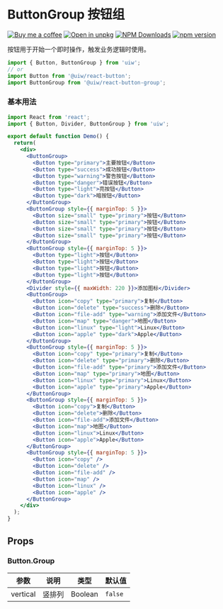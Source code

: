 ButtonGroup 按钮组
===

[![Buy me a coffee](https://img.shields.io/badge/Buy%20me%20a%20coffee-048754?logo=buymeacoffee)](https://jaywcjlove.github.io/#/sponsor)
[![Open in unpkg](https://img.shields.io/badge/Open%20in-unpkg-blue)](https://uiwjs.github.io/npm-unpkg/#/pkg/@uiw/react-button-group/file/README.md)
[![NPM Downloads](https://img.shields.io/npm/dm/@uiw/react-button-group.svg?style=flat)](https://www.npmjs.com/package/@uiw/react-button-group)
[![npm version](https://img.shields.io/npm/v/@uiw/react-button-group.svg?label=@uiw/react-button-group)](https://npmjs.com/@uiw/react-button-group)

按钮用于开始一个即时操作，触发业务逻辑时使用。

```jsx
import { Button, ButtonGroup } from 'uiw';
// or
import Button from '@uiw/react-button';
import ButtonGroup from '@uiw/react-button-group';
```

### 基本用法

```jsx mdx:preview
import React from 'react';
import { Button, Divider, ButtonGroup } from 'uiw';

export default function Demo() {
  return(
    <div>
      <ButtonGroup>
        <Button type="primary">主要按钮</Button>
        <Button type="success">成功按钮</Button>
        <Button type="warning">警告按钮</Button>
        <Button type="danger">错误按钮</Button>
        <Button type="light">亮按钮</Button>
        <Button type="dark">暗按钮</Button>
      </ButtonGroup>
      <ButtonGroup style={{ marginTop: 5 }}>
        <Button size="small" type="primary">按钮</Button>
        <Button size="small" type="primary">按钮</Button>
        <Button size="small" type="primary">按钮</Button>
        <Button size="small" type="primary">按钮</Button>
      </ButtonGroup>
      <ButtonGroup style={{ marginTop: 5 }}>
        <Button type="light">按钮</Button>
        <Button type="light">按钮</Button>
        <Button type="light">按钮</Button>
        <Button type="light">按钮</Button>
      </ButtonGroup>
      <Divider style={{ maxWidth: 220 }}>添加图标</Divider>
      <ButtonGroup>
        <Button icon="copy" type="primary">复制</Button>
        <Button icon="delete" type="success">删除</Button>
        <Button icon="file-add" type="warning">添加文件</Button>
        <Button icon="map" type="danger">地图</Button>
        <Button icon="linux" type="light">Linux</Button>
        <Button icon="apple" type="dark">Apple</Button>
      </ButtonGroup>
      <ButtonGroup style={{ marginTop: 5 }}>
        <Button icon="copy" type="primary">复制</Button>
        <Button icon="delete" type="primary">删除</Button>
        <Button icon="file-add" type="primary">添加文件</Button>
        <Button icon="map" type="primary">地图</Button>
        <Button icon="linux" type="primary">Linux</Button>
        <Button icon="apple" type="primary">Apple</Button>
      </ButtonGroup>
      <ButtonGroup style={{ marginTop: 5 }}>
        <Button icon="copy">复制</Button>
        <Button icon="delete">删除</Button>
        <Button icon="file-add">添加文件</Button>
        <Button icon="map">地图</Button>
        <Button icon="linux">Linux</Button>
        <Button icon="apple">Apple</Button>
      </ButtonGroup>
      <ButtonGroup style={{ marginTop: 5 }}>
        <Button icon="copy" />
        <Button icon="delete" />
        <Button icon="file-add" />
        <Button icon="map" />
        <Button icon="linux" />
        <Button icon="apple" />
      </ButtonGroup>
    </div>
  );
}
```

## Props

### Button.Group

| 参数 | 说明 | 类型 | 默认值 |
| -------- | -------- | -------- | -------- |
| vertical | 竖排列 | Boolean | `false` |